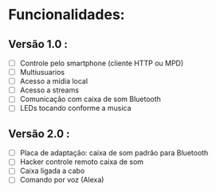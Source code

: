 # Funcionalidades:

## Versão 1.0 :
- [ ] Controle pelo smartphone (cliente HTTP ou MPD)
- [ ] Multiusuarios 
- [ ] Acesso a mídia local
- [ ] Acesso a streams
- [ ] Comunicação com caixa de som Bluetooth 
- [ ] LEDs tocando conforme a musica 

## Versão 2.0 :
- [ ] Placa de adaptação: caixa de som padrão para Bluetooth 
- [ ] Hacker controle remoto caixa de som 
- [ ] Caixa ligada a cabo 
- [ ] Comando por voz (Alexa)
